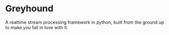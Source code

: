 # Greyhound
A realtime stream processing framework in python, built from the ground up to make you fall in love with it.
